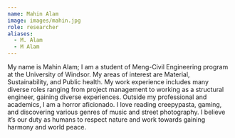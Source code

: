```yaml
---
name: Mahin Alam
image: images/mahin.jpg
role: researcher
aliases:
  - M. Alam
  - M Alam
---
```


My name is Mahin Alam; I am a student of Meng-Civil Engineering program at the University of Windsor. 
My areas of interest are Material, Sustainability, and Public health. My work experience includes many diverse roles ranging from project management to working as a structural engineer, gaining diverse experiences. 
Outside my professional and academics, I am a horror aficionado. I love reading creepypasta, gaming, and discovering various genres of music and street photography. I believe it’s our duty as humans to respect nature and work towards gaining harmony and world peace.
